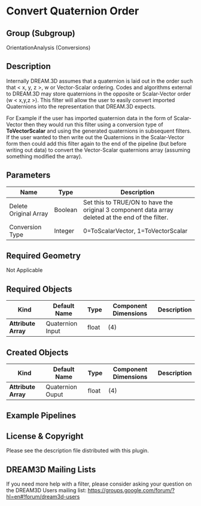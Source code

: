 # Convert Quaternion Order

## Group (Subgroup) ##

OrientationAnalysis (Conversions)

## Description ##

Internally DREAM.3D assumes that a quaternion is laid out in the order such that < x, y, z >, w or Vector-Scalar ordering. Codes and algorithms external to DREAM.3D may store quaternions in the opposite or Scalar-Vector order (w < x,y,z >). This filter will allow the user to easily convert imported Quaternions into the representation that DREAM.3D expects.

For Example if the user has imported quaternion data in the form of Scalar-Vector then they would run this filter using a conversion type of **ToVectorScalar** and using the generated quaternions in subsequent filters. If the user wanted to then write out the Quaternions in the Scalar-Vector form then could add this filter again to the end of the pipeline (but before writing out data) to convert the Vector-Scalar quaternions array (assuming something modified the array).

## Parameters ##

| Name | Type | Description |
|------|------|------|
| Delete Original Array | Boolean | Set this to TRUE/ON to have the original 3 component data array deleted at the end of the filter. |
| Conversion Type | Integer | 0=ToScalarVector, 1=ToVectorScalar |

## Required Geometry ##

Not Applicable

## Required Objects ##

| Kind | Default Name | Type | Component Dimensions | Description |
|------|--------------|-------------|---------|-----|
| **Attribute Array** | Quaternion Input | float | (4) |  |

## Created Objects ##

| Kind | Default Name | Type | Component Dimensions | Description |
|------|--------------|-------------|---------|-----|
| **Attribute Array** | Quaternion Ouput | float | (4) |  |


## Example Pipelines ##


## License & Copyright ##

Please see the description file distributed with this plugin.

## DREAM3D Mailing Lists ##

If you need more help with a filter, please consider asking your question on the DREAM3D Users mailing list:
https://groups.google.com/forum/?hl=en#!forum/dream3d-users